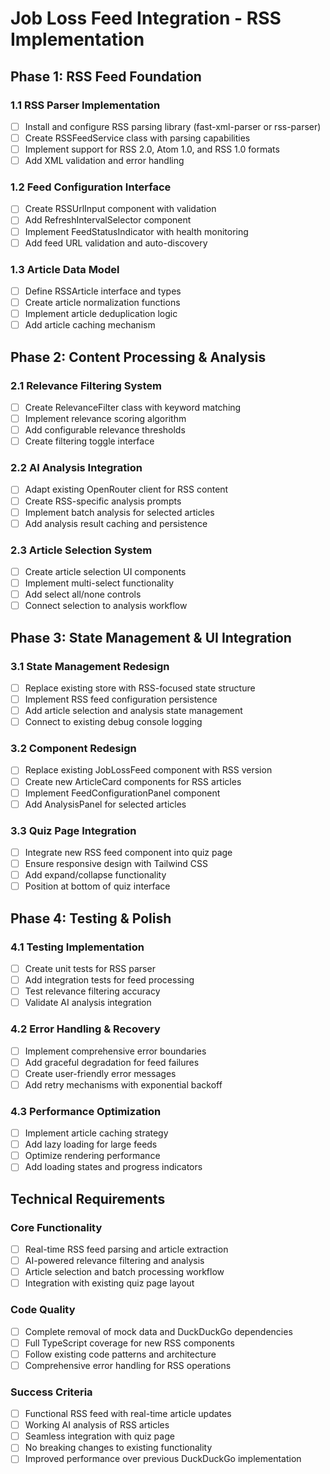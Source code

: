 # Job Loss Feed Integration - RSS Implementation

## Phase 1: RSS Feed Foundation

### 1.1 RSS Parser Implementation
- [ ] Install and configure RSS parsing library (fast-xml-parser or rss-parser)
- [ ] Create RSSFeedService class with parsing capabilities
- [ ] Implement support for RSS 2.0, Atom 1.0, and RSS 1.0 formats
- [ ] Add XML validation and error handling

### 1.2 Feed Configuration Interface
- [ ] Create RSSUrlInput component with validation
- [ ] Add RefreshIntervalSelector component
- [ ] Implement FeedStatusIndicator with health monitoring
- [ ] Add feed URL validation and auto-discovery

### 1.3 Article Data Model
- [ ] Define RSSArticle interface and types
- [ ] Create article normalization functions
- [ ] Implement article deduplication logic
- [ ] Add article caching mechanism

## Phase 2: Content Processing & Analysis

### 2.1 Relevance Filtering System
- [ ] Create RelevanceFilter class with keyword matching
- [ ] Implement relevance scoring algorithm
- [ ] Add configurable relevance thresholds
- [ ] Create filtering toggle interface

### 2.2 AI Analysis Integration
- [ ] Adapt existing OpenRouter client for RSS content
- [ ] Create RSS-specific analysis prompts
- [ ] Implement batch analysis for selected articles
- [ ] Add analysis result caching and persistence

### 2.3 Article Selection System
- [ ] Create article selection UI components
- [ ] Implement multi-select functionality
- [ ] Add select all/none controls
- [ ] Connect selection to analysis workflow

## Phase 3: State Management & UI Integration

### 3.1 State Management Redesign
- [ ] Replace existing store with RSS-focused state structure
- [ ] Implement RSS feed configuration persistence
- [ ] Add article selection and analysis state management
- [ ] Connect to existing debug console logging

### 3.2 Component Redesign
- [ ] Replace existing JobLossFeed component with RSS version
- [ ] Create new ArticleCard components for RSS articles
- [ ] Implement FeedConfigurationPanel component
- [ ] Add AnalysisPanel for selected articles

### 3.3 Quiz Page Integration
- [ ] Integrate new RSS feed component into quiz page
- [ ] Ensure responsive design with Tailwind CSS
- [ ] Add expand/collapse functionality
- [ ] Position at bottom of quiz interface

## Phase 4: Testing & Polish

### 4.1 Testing Implementation
- [ ] Create unit tests for RSS parser
- [ ] Add integration tests for feed processing
- [ ] Test relevance filtering accuracy
- [ ] Validate AI analysis integration

### 4.2 Error Handling & Recovery
- [ ] Implement comprehensive error boundaries
- [ ] Add graceful degradation for feed failures
- [ ] Create user-friendly error messages
- [ ] Add retry mechanisms with exponential backoff

### 4.3 Performance Optimization
- [ ] Implement article caching strategy
- [ ] Add lazy loading for large feeds
- [ ] Optimize rendering performance
- [ ] Add loading states and progress indicators

## Technical Requirements

### Core Functionality
- [ ] Real-time RSS feed parsing and article extraction
- [ ] AI-powered relevance filtering and analysis
- [ ] Article selection and batch processing workflow
- [ ] Integration with existing quiz page layout

### Code Quality
- [ ] Complete removal of mock data and DuckDuckGo dependencies
- [ ] Full TypeScript coverage for new RSS components
- [ ] Follow existing code patterns and architecture
- [ ] Comprehensive error handling for RSS operations

### Success Criteria
- [ ] Functional RSS feed with real-time article updates
- [ ] Working AI analysis of RSS articles
- [ ] Seamless integration with quiz page
- [ ] No breaking changes to existing functionality
- [ ] Improved performance over previous DuckDuckGo implementation